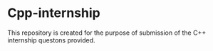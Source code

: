 # Cpp-internship
This repository is created for the purpose of submission of the C++ internship questons provided.
